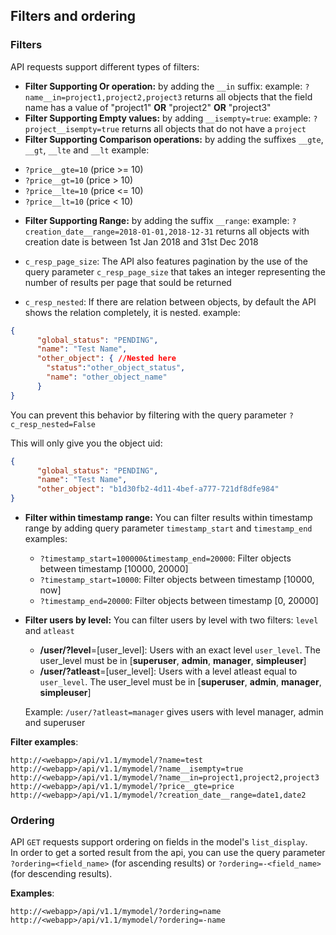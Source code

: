 ## Filters and ordering

### Filters
API requests support different types of filters:

- **Filter Supporting Or operation:** by adding the `__in` suffix:
example: `?name__in=project1,project2,project3` returns all objects that the field name has a value of "project1" **OR** "project2" **OR** "project3"
- **Filter Supporting Empty values:** by adding `__isempty=true`:
example: `?project__isempty=true` returns all objects that do not have a `project`
- **Filter Supporting Comparison operations:** by adding the suffixes `__gte`, `__gt`, `__lte` and `__lt`
example:
 * `?price__gte=10` (price >= 10)
 * `?price__gt=10` (price > 10)
 * `?price__lte=10` (price <= 10)
 * `?price__lt=10` (price < 10)
- **Filter Supporting Range:** by adding the suffix `__range`:
example: `?creation_date__range=2018-01-01,2018-12-31` returns all objects with creation date is between 1st Jan 2018 and 31st Dec 2018

- `c_resp_page_size`: The API also features pagination by the use of the query parameter `c_resp_page_size` that takes an integer representing the number of results per page that sould be returned
- `c_resp_nested`: If there are relation between objects, by default the API shows the relation completely, it is nested.
example:

```json
{
      "global_status": "PENDING",
      "name": "Test Name",
      "other_object": { //Nested here
        "status":"other_object_status",
        "name": "other_object_name"
      }
}
```

You can prevent this behavior by filtering with the query parameter `?c_resp_nested=False`

This will only give you the object uid:


```json
{
      "global_status": "PENDING",
      "name": "Test Name",
      "other_object": "b1d30fb2-4d11-4bef-a777-721df8dfe984"
}
```

* **Filter within timestamp range:** You can filter results within timestamp range by adding query parameter `timestamp_start` and `timestamp_end`
examples:
    - `?timestamp_start=100000&timestamp_end=20000`: Filter objects between timestamp [10000, 20000]
    - `?timestamp_start=10000`: Filter objects between timestamp [10000, now]
    - `?timestamp_end=20000`: Filter objects between timestamp [0, 20000]


* **Filter users by level:** You can filter users by level with two filters: `level` and `atleast`
    * **/user/?level**=[user_level]: Users with an exact level `user_level`. The user_level must be in [**superuser**, **admin**, **manager**, **simpleuser**]
    * **/user/?atleast**=[user_level]: Users with a level atleast equal to `user_level`. The user_level must be in [**superuser**, **admin**, **manager**, **simpleuser**]

    Example: `/user/?atleast=manager` gives users with level manager, admin and superuser



**Filter examples**:

```
http://<webapp>/api/v1.1/mymodel/?name=test
http://<webapp>/api/v1.1/mymodel/?name__isempty=true
http://<webapp>/api/v1.1/mymodel/?name__in=project1,project2,project3
http://<webapp>/api/v1.1/mymodel/?price__gte=price
http://<webapp>/api/v1.1/mymodel/?creation_date__range=date1,date2
```


### Ordering
API `GET` requests support ordering on fields in the model's `list_display`.  
In order to get a sorted result from the api, you can use the query parameter `?ordering=<field_name>` (for ascending results) or `?ordering=-<field_name>` (for descending results).

**Examples**:
```
http://<webapp>/api/v1.1/mymodel/?ordering=name
http://<webapp>/api/v1.1/mymodel/?ordering=-name
```
